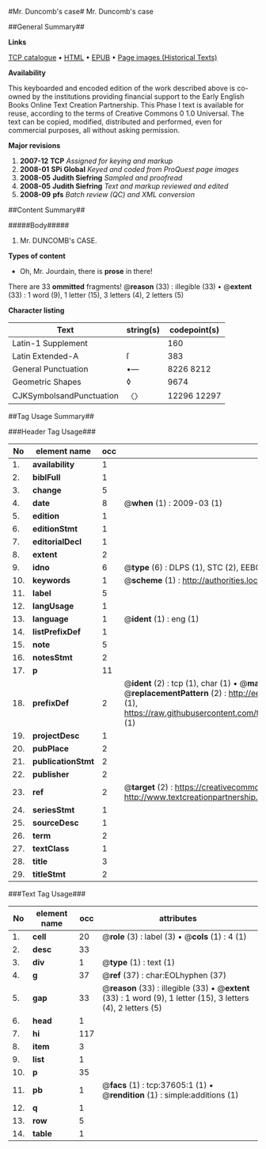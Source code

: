 #Mr. Duncomb's case#
Mr. Duncomb's case

##General Summary##

**Links**

[TCP catalogue](http://www.ota.ox.ac.uk/tcp/)  • 
[HTML](http://tei.it.ox.ac.uk/tcp/Texts-HTML/free/A51/A51021.html)  • 
[EPUB](http://tei.it.ox.ac.uk/tcp/Texts-EPUB/free/A51/A51021.epub) • 
[Page images (Historical Texts)](https://data.historicaltexts.jisc.ac.uk/view?pubId=eebo-99833130e&pageId=eebo-99833130e-37605-1)

**Availability**

This keyboarded and encoded edition of the
	       work described above is co-owned by the institutions
	       providing financial support to the Early English Books
	       Online Text Creation Partnership. This Phase I text is
	       available for reuse, according to the terms of Creative
	       Commons 0 1.0 Universal. The text can be copied,
	       modified, distributed and performed, even for
	       commercial purposes, all without asking permission.

**Major revisions**

1. __2007-12__ __TCP__ *Assigned for keying and markup*
1. __2008-01__ __SPi Global__ *Keyed and coded from ProQuest page images*
1. __2008-05__ __Judith Siefring__ *Sampled and proofread*
1. __2008-05__ __Judith Siefring__ *Text and markup reviewed and edited*
1. __2008-09__ __pfs__ *Batch review (QC) and XML conversion*

##Content Summary##

#####Body#####

1. Mr. DUNCOMB's CASE.

**Types of content**

  * Oh, Mr. Jourdain, there is **prose** in there!

There are 33 **ommitted** fragments! 
 @__reason__ (33) : illegible (33)  •  @__extent__ (33) : 1 word (9), 1 letter (15), 3 letters (4), 2 letters (5)

**Character listing**


|Text|string(s)|codepoint(s)|
|---|---|---|
|Latin-1 Supplement| |160|
|Latin Extended-A|ſ|383|
|General Punctuation|•—|8226 8212|
|Geometric Shapes|◊|9674|
|CJKSymbolsandPunctuation|〈〉|12296 12297|

##Tag Usage Summary##

###Header Tag Usage###

|No|element name|occ|attributes|
|---|---|---|---|
|1.|__availability__|1||
|2.|__biblFull__|1||
|3.|__change__|5||
|4.|__date__|8| @__when__ (1) : 2009-03 (1)|
|5.|__edition__|1||
|6.|__editionStmt__|1||
|7.|__editorialDecl__|1||
|8.|__extent__|2||
|9.|__idno__|6| @__type__ (6) : DLPS (1), STC (2), EEBO-CITATION (1), PROQUEST (1), VID (1)|
|10.|__keywords__|1| @__scheme__ (1) : http://authorities.loc.gov/ (1)|
|11.|__label__|5||
|12.|__langUsage__|1||
|13.|__language__|1| @__ident__ (1) : eng (1)|
|14.|__listPrefixDef__|1||
|15.|__note__|5||
|16.|__notesStmt__|2||
|17.|__p__|11||
|18.|__prefixDef__|2| @__ident__ (2) : tcp (1), char (1)  •  @__matchPattern__ (2) : ([0-9\-]+):([0-9IVX]+) (1), (.+) (1)  •  @__replacementPattern__ (2) : http://eebo.chadwyck.com/downloadtiff?vid=$1&page=$2 (1), https://raw.githubusercontent.com/textcreationpartnership/Texts/master/tcpchars.xml#$1 (1)|
|19.|__projectDesc__|1||
|20.|__pubPlace__|2||
|21.|__publicationStmt__|2||
|22.|__publisher__|2||
|23.|__ref__|2| @__target__ (2) : https://creativecommons.org/publicdomain/zero/1.0/ (1), http://www.textcreationpartnership.org/docs/. (1)|
|24.|__seriesStmt__|1||
|25.|__sourceDesc__|1||
|26.|__term__|2||
|27.|__textClass__|1||
|28.|__title__|3||
|29.|__titleStmt__|2||


###Text Tag Usage###

|No|element name|occ|attributes|
|---|---|---|---|
|1.|__cell__|20| @__role__ (3) : label (3)  •  @__cols__ (1) : 4 (1)|
|2.|__desc__|33||
|3.|__div__|1| @__type__ (1) : text (1)|
|4.|__g__|37| @__ref__ (37) : char:EOLhyphen (37)|
|5.|__gap__|33| @__reason__ (33) : illegible (33)  •  @__extent__ (33) : 1 word (9), 1 letter (15), 3 letters (4), 2 letters (5)|
|6.|__head__|1||
|7.|__hi__|117||
|8.|__item__|3||
|9.|__list__|1||
|10.|__p__|35||
|11.|__pb__|1| @__facs__ (1) : tcp:37605:1 (1)  •  @__rendition__ (1) : simple:additions (1)|
|12.|__q__|1||
|13.|__row__|5||
|14.|__table__|1||
